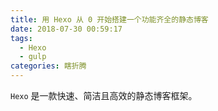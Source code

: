```yaml
---
title: 用 Hexo 从 0 开始搭建一个功能齐全的静态博客
date: 2018-07-30 00:59:17
tags:
  - Hexo
  - gulp
categories: 瞎折腾
---
```


`Hexo` 是一款快速、简洁且高效的静态博客框架。
